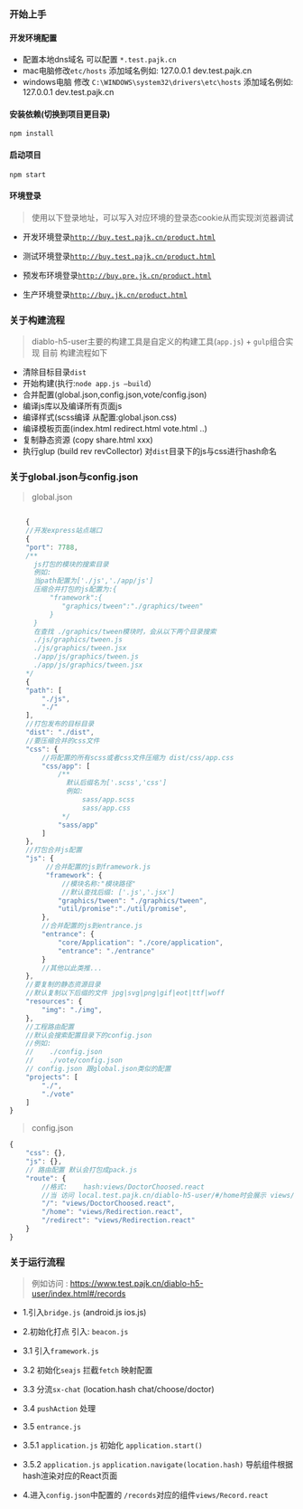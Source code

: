 ### 开始上手

#### 开发环境配置
- 配置本地dns域名 可以配置 `*.test.pajk.cn` 
- mac电脑修改`etc/hosts` 添加域名例如: 127.0.0.1 dev.test.pajk.cn
- windows电脑 修改  `C:\WINDOWS\system32\drivers\etc\hosts` 添加域名例如: 127.0.0.1 dev.test.pajk.cn
#### 安装依赖(切换到项目更目录)
  `npm install`
    
#### 启动项目
  `npm start`
  
  
#### 环境登录

> 使用以下登录地址，可以写入对应环境的登录态cookie从而实现浏览器调试

- 开发环境登录[`http://buy.test.pajk.cn/product.html`](http://buy.test.pajk.cn/product.html?id=20014242&code=E12345678901&shelvesId=1061&showhcode=true&showDetail=true&skuId=911911888305498#/product#5cfe6a1ee82f16120fb2ffc0f646bf1d)
  
- 测试环境登录[`http://buy.test.pajk.cn/product.html`](http://buy.test.pajk.cn/product.html?id=20014242&code=E12345678901&shelvesId=1061&showhcode=true&showDetail=true&skuId=911911888305498#/product#5cfe6a1ee82f16120fb2ffc0f646bf1d)
  
- 预发布环境登录[`http://buy.pre.jk.cn/product.html`](http://buy.pre.jk.cn/product.html?id=20014242&code=E12345678901&shelvesId=1061&showhcode=true&showDetail=true&skuId=911911888305498#/product#5cfe6a1ee82f16120fb2ffc0f646bf1d)
  
- 生产环境登录[`http://buy.jk.cn/product.html`](http://buy.jk.cn/product.html?id=20014242&code=E12345678901&shelvesId=1061&showhcode=true&showDetail=true&skuId=911911888305498#/product#5cfe6a1ee82f16120fb2ffc0f646bf1d)
    
### 关于构建流程

> diablo-h5-user主要的构建工具是自定义的构建工具(`app.js`) + `gulp`组合实现 目前 构建流程如下

- 清除目标目录`dist`
- 开始构建(执行:`node app.js —build`）
- 合并配置(global.json,config.json,vote/config.json)
- 编译js库以及编译所有页面js
- 编译样式(scss编译  从配置:global.json.css)
- 编译模板页面(index.html redirect.html vote.html ..)
- 复制静态资源 (copy share.html xxx)
- 执行glup (build rev revCollector) 对`dist`目录下的js与css进行hash命名
### 关于global.json与config.json
> global.json
```js
    
    {
    //开发express站点端口
    {
    "port": 7788,
    /**
      js打包的模块的搜索目录 
      例如: 
      当path配置为['./js','./app/js']
      压缩合并打包的js配置为:{
          "framework":{
             "graphics/tween":"./graphics/tween"
          }
      }
      在查找 ./graphics/tween模块时，会从以下两个目录搜索
      ./js/graphics/tween.js
      ./js/graphics/tween.jsx
      ./app/js/graphics/tween.js
      ./app/js/graphics/tween.jsx
    */
    {
    "path": [
        "./js",
        "./"
    ],
    //打包发布的目标目录
    "dist": "./dist",
    //要压缩合并的css文件
    "css": {
        //将配置的所有scss或者css文件压缩为 dist/css/app.css 
        "css/app": [
            /**
              默认后缀名为['.scss','css'] 
              例如: 
                  sass/app.scss 
                  sass/app.css
             */
            "sass/app"
        ]
    },
    //打包合并js配置
    "js": {
         //合并配置的js到framework.js
         "framework": {
             //模块名称:"模块路径"
             //默认查找后缀: ['.js','.jsx']
            "graphics/tween": "./graphics/tween",
            "util/promise":"./util/promise",
        },
        //合并配置的js到entrance.js 
        "entrance": {
            "core/Application": "./core/application",
            "entrance": "./entrance"
        }
        //其他以此类推...
    },
    //要复制的静态资源目录
    //默认复制以下后缀的文件 jpg|svg|png|gif|eot|ttf|woff
    "resources": {
        "img": "./img",
    },
    //工程路由配置
    //默认会搜索配置目录下的config.json
    //例如: 
    //    ./config.json
    //    ./vote/config.json
    // config.json 跟global.json类似的配置
    "projects": [
        "./",
        "./vote"
    ]
}
```
> config.json
```js
{
    "css": {},
    "js": {},
    // 路由配置 默认会打包成pack.js
    "route": {
        //格式:    hash:views/DoctorChoosed.react
        //当 访问 local.test.pajk.cn/diablo-h5-user/#/home时会展示 views/Redirection.react组件
        "/": "views/DoctorChoosed.react",
        "/home": "views/Redirection.react",
        "/redirect": "views/Redirection.react"
    }
}
```
###  关于运行流程
> 例如访问 : https://www.test.pajk.cn/diablo-h5-user/index.html#/records
- 1.引入`bridge.js`  (android.js ios.js)
- 2.初始化打点 引入: `beacon.js`
- 3.1 引入`framework.js`

- 3.2 初始化`seajs`  拦截`fetch` 映射配置
- 3.3 分流`sx-chat`   (location.hash chat/choose/doctor)
- 3.4 `pushAction` 处理
- 3.5 `entrance.js`
- 3.5.1 `application.js` 初始化 `application.start()` 
- 3.5.2 `application.js` `application.navigate(location.hash)` 导航组件根据hash渲染对应的React页面
- 4.进入`config.json`中配置的 `/records`对应的组件`views/Record.react` 
